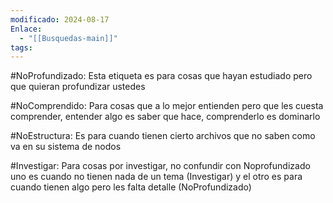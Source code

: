 ```yaml
---
modificado: 2024-08-17
Enlace:
  - "[[Busquedas-main]]"
tags: 
---
```

#NoProfundizado: Esta etiqueta es para cosas que hayan estudiado pero que quieran profundizar ustedes

#NoComprendido: Para cosas que a lo mejor entienden pero que les cuesta comprender, entender algo es saber que hace, comprenderlo es dominarlo 

#NoEstructura: Es para cuando tienen cierto archivos que no saben como va en su sistema de nodos

#Investigar: Para cosas por investigar, no confundir con Noprofundizado uno es cuando no tienen nada de un tema (Investigar) y el otro es para cuando tienen algo pero les falta detalle (NoProfundizado)

